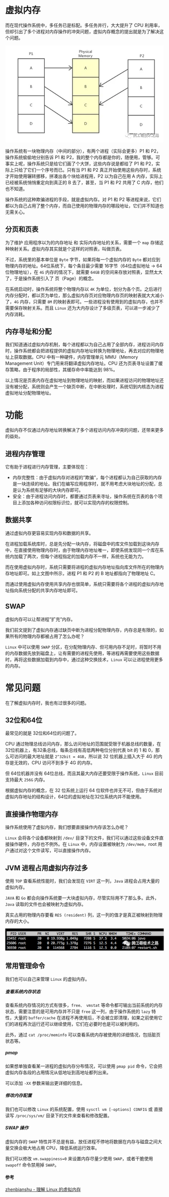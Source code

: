 # 虚拟内存

而在现代操作系统中，多任务已是标配。多任务并行，大大提升了 CPU 利用率，但却引出了多个进程对内存操作的冲突问题，虚拟内存概念的提出就是为了解决这个问题。

![图片](assets/640-9271974.png)

操作系统有一块物理内存（中间的部分），有两个进程（实际会更多）P1 和 P2，操作系统偷偷地分别告诉 P1 和 P2，我的整个内存都是你的，随便用，管够。可事实上呢，操作系统只是给它们画了个大饼，这些内存说是都给了 P1 和 P2，实际上只给了它们一个序号而已。只有当 P1 和 P2 真正开始使用这些内存时，系统才开始使用辗转挪移，拼凑出各个块给进程用，P2 以为自己在用 A 内存，实际上已经被系统悄悄重定向到真正的 B 去了，甚至，当 P1 和 P2 共用了 C 内存，他们也不知道。

操作系统的这种欺骗进程的手段，就是虚拟内存。对 P1 和 P2 等进程来说，它们都以为自己占用了整个内存，而自己使用的物理内存的哪段地址，它们并不知道也无需关心。



## 分页和页表

为了维护 应用程序以为的内存地址 和 实际内存地址的关系，需要一个 `map` 存储这种映射关系。虚拟内存其实就是个这样的对照表，叫做页表。

不过，系统里的基本单位是 `Byte` 字节，如果将每一个虚拟内存的 `Byte` 都对应到物理内存的地址。64位系统下，每个条目最少需要 16字节（64位虚拟地址 -> 64位物理地址），在 `4G` 内存的情况下，就需要 `64GB` 的空间来存放对照表，显然太大了，于是操作系统引入了 页（Page）的概念。

在系统启动时，操作系统将整个物理内存以 `4K` 为单位，划分为各个页。之后进行内存分配时，都以页为单位，那么虚拟内存页对应物理内存页的映射表就大大减小了，`4G` 内存，只需要 `8M` 的映射表即可。一些进程没有使用到的虚拟内存，也并不需要保存映射关系。而且 `Linux` 还为大内存设计了多级页表，可以进一步减少了内存消耗。



## 内存寻址和分配

我们知道通过虚拟内存机制，每个进程都以为自己占用了全部内存，进程访问内存时，操作系统都会把进程提供的虚拟内存地址转换为物理地址，再去对应的物理地址上获取数据。CPU 中有一种硬件，内存管理单元 MMU（Memory Management Unit）专门用来将翻译虚拟内存地址。CPU 还为页表寻址设置了缓存策略，由于程序的局部性，其缓存命中率能达到 98%。

以上情况是页表内存在虚拟地址到物理地址的映射，而如果进程访问的物理地址还没有被分配，系统则会产生一个缺页中断，在中断处理时，系统切到内核态为进程虚拟地址分配物理地址。





# 功能

虚拟内存不仅通过内存地址转换解决了多个进程访问内存冲突的问题，还带来更多的益处。



## 进程内存管理

它有助于进程进行内存管理，主要体现在：

- 内存完整性：由于虚拟内存对进程的”欺骗”，每个进程都认为自己获取的内存是一块连续的地址。我们在编写应用程序时，就不用考虑大块地址的分配，总是认为系统有足够的大块内存即可。
- 安全：由于进程访问内存时，都要通过页表来寻址，操作系统在页表的各个项目上添加各种访问权限标识位，就可以实现内存的权限控制。



## 数据共享

通过虚拟内存更容易实现内存和数据的共享。

在进程加载系统库时，总是先分配一块内存，将磁盘中的库文件加载到这块内存中，在直接使用物理内存时，由于物理内存地址唯一，即使系统发现同一个库在系统内加载了两次，但每个进程指定的加载内存不一样，系统也无能为力。

而在使用虚拟内存时，系统只需要将进程的虚拟内存地址指向库文件所在的物理内存地址即可。如上文图中所示，进程 P1 和 P2 的 B 地址都指向了物理地址 C。

而通过使用虚拟内存使用共享内存也很简单，系统只需要将各个进程的虚拟内存地址指向系统分配的共享内存地址即可。



## SWAP

虚拟内存可以让帮进程”扩充”内存。

我们前文提到了虚拟内存通过缺页中断为进程分配物理内存，内存总是有限的，如果所有的物理内存都被占用了怎么办呢？

`Linux` 中可以使用 `SWAP` 分区，在分配物理内存、但可用内存不足时，将暂时不用的内存数据先放到磁盘上，让有需要的进程先使用，等进程再需要使用这些数据时，再将这些数据加载到内存中，通过这种交换技术，`Linux` 可以让进程使用更多的内存。





# 常见问题

在了解虚拟内存时，我也有过很多的问题。



## 32位和64位

最常见的就是 32位和64位的问题了。

CPU 通过物理总线访问内存，那么访问地址的范围就受限于机器总线的数量，在32位机器上，有32条总线，每条总线有高低两种电位分别代表 bit 的 1 和 0，那么可访问的最大地址就是 `2^32bit = 4GB`，所以说 32 位机器上插入大于 4G 的内存是无效的，CPU 访问不到多于 4G 的内存。

但 64位机器并没有 64位总线，而且其最大内存还要受限于操作系统，`Linux` 目前支持最大 `256G` 内存。

根据虚拟内存的概念，在 32 位系统上运行 64 位软件也并无不可，但由于系统对虚拟内存地址的结构设计，64位的虚拟地址在32位系统内并不能使用。



## 直接操作物理内存

操作系统使用了虚拟内存，我们想要直接操作内存该怎么办呢？

`Linux` 会将各个设备都映射到 `/dev/` 目录下的文件，我们可以通过这些设备文件直接操作硬件，内存也不例外。在 `Linux` 中，内存设置被映射为 `/dev/mem`，root 用户通过对这个文件读写，可以直接操作内存。



## JVM 进程占用虚拟内存过多

使用 `TOP` 查看系统性能时，我们会发现在 `VIRT` 这一列，`Java` 进程会占用大量的虚拟内存。

`JAVA` 和 `Go` 都会向操作系统要一大块虚拟内存，尽管实际用不了那么多。此外，`Java` 读取的文件也会被映射为虚拟内存。

真实占用的物理内存要看 `RES (resident)` 列，这一列的值才是真正被映射到物理内存的大小。

![图片](assets/640-20210818154810571.png)



## 常用管理命令

我们也可以自己来管理 `Linux` 的虚拟内存。

##### 查看系统内存状态

查看系统内存情况的方式有很多，`free、 vmstat` 等命令都可输出当前系统的内存状态，需要注意的是可用内存并不只是 `free` 这一列，由于操作系统的 `lazy` 特性，大量的 `buffer/cache` 在进程不再使用后，不会被立即清理，如果之前使用它们的进程再次运行还可以继续使用，它们在必要时也是可以被利用的。

此外，通过 `cat /proc/meminfo` 可以查看系统内存被使用的详细情况，包括脏页状态等。

##### pmap

如果想单独查看某一进程的虚拟内存分布情况，可以使用 `pmap pid` 命令，它会把虚拟内存各段的占用情况从低地址到高地址都列出来。

可以添加 `-XX` 参数来输出更详细的信息。

##### 修改内存配置

我们也可以修改 `Linux` 的系统配置，使用 `sysctl vm [-options] CONFIG` 或 直接读写 `/proc/sys/vm/` 目录下的文件来查看和修改配置。

##### SWAP 操作

虚拟内存的 `SWAP` 特性并不总是有益，放任进程不停地将数据在内存与磁盘之间大量交换会极大地占用 CPU，降低系统运行效率。

我们可以修改 `vm.swappiness=0` 来设置内存尽量少使用 `SWAP`，或者干脆使用 `swapoff` 命令禁用掉 `SWAP`。





#### 参考

[zhenbianshu - 理解 Linux 的虚拟内存](https://zhenbianshu.github.io/2018/11/understand_virtual_memory.html)